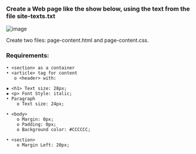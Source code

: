 ### Create a Web page like the show below, using the text from the file site-texts.txt

![image](https://github.com/nsinorov/SoftUniMainPath/assets/45227327/c19616f6-3e11-43ff-b25f-9ea60904767f)

Create two files: page-content.html and page-content.css.

### Requirements:

    • <section> as a container
    • <article> tag for content
       o <header> with:
       
    ▪ <h1> Text size: 28px;
    ▪ <p> Font Style: italic;
    • Paragraph
        o Text size: 24px;
        
    • <body>
        o Margin: 0px;
        o Padding: 0px;
        o Background color: #CCCCCC;
        
    • <section>
        o Margin Left: 20px;
